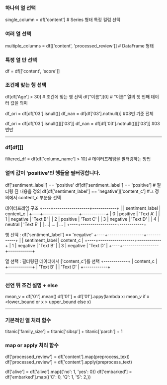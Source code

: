 

### 하나의 열 선택
single_column = df['content']  # Series 형태 특정 컬럼 선택

### 여러 열 선택
multiple_columns = df[['content', 'processed_review']]  # DataFrame 형태

### 특정 열 만 선택
df = df[['content', 'score']]

### 조건에 맞는 행 선택
df[df['Age'] > 30] # 조건에 맞는 행 선택
df["이름"][0] # "이름" 열의 첫 번째 데이터 값을 의미

df_ori = df[df['03'].isnull()]
df_nan = df[df['03'].notnull()] #03번 기준 전체

df_ori = df[df['03'].isnull()][['03']]
df_nan = df[df['03'].notnull()][['03']] #03 번만

------------

### df[df[]] 
filtered_df = df[df['column_name'] > 10] # 데이터프레임을 필터링하는 방법 

### 열의 값이 'positive'인 행들을 필터링합니다.
df['sentiment_label'] == 'positive'
df[df['sentiment_label'] == 'positive'] # 필터링 된 내용을 정의
df[df['sentiment_label'] == 'negative']['content_c'] #그 정의에서 content_c 부분을 선택

데이터프레임 구조
+----+------------------+------------+
|    |   sentiment_label | content_c  |
+----+------------------+------------+
| 0  |        positive   |  'Text A'  |
| 1  |        negative   |  'Text B'  |
| 2  |        positive   |  'Text C'  |
| 3  |        negative   |  'Text D'  |
| 4  |        neutral    |  'Text E'  |
| ...|        ...       |    ...     |
+----+------------------+------------+

행 선택 : df['sentiment_label'] == 'negative'
+----+------------------+------------+
|    |   sentiment_label | content_c  |
+----+------------------+------------+
| 1  |        negative   |  'Text B'  |
| 3  |        negative   |  'Text D'  |
+----+------------------+------------+

열 선택 : 필터링된 데이터에서 ['content_c']를 선택
+------------+
| content_c  |
+------------+
|  'Text B'  |
|  'Text D'  |
+------------+

------------

### 선언 뒤 조건 설명 + else
mean_v = df['01'].mean()
df['01'] = df['01'].appy(lambda x: mean_v if x <lower_bound or x > upper_bound else x)

------------

### 기본적인 열 처리 함수
titanic['family_size'] = titanic['sibsp'] + titanic['parch'] + 1

### map or apply 처리 함수
df['processed_review'] = df['content'].map(preprocess_text)
df['processed_review'] = df['content'].apply(preprocess_text)

df['alive'] = df['alive'].map({'no': 1, 'yes': 0})
df['embarked'] = df['embarked'].map({'C': 0, 'Q': 1, 'S': 2,})

